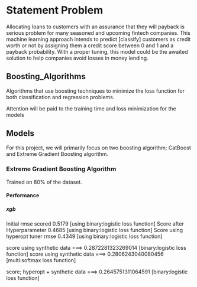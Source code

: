 # Statement Problem

Allocating loans to customers with an assurance that they will payback is serious problem for many seasoned and upcoming
fintech companies. This machine learning approach intends to predict [classify] customers as credit worth or not by assigning them a credit score
between 0 and 1 and a payback probability. With a proper tuning, this model could be the awaited solution to help companies avoid losses in money lending.

## Boosting_Algorithms

Algorithms that use boosting techniques to minimize the loss function for both classification and regression problems.

Attention will be paid to the training time and loss minimization for the models

## Models

For this project, we will primarily focus on two boosting algorithm; CatBoost and Extreme Gradient Boosting algorithm.

### Extreme Gradient Boosting Algorithm

Trained on 80% of the dataset.

#### Performance

##### xgb

Initial rmse scored                 0.5179          [using binary:logistic loss function]
Score after Hyperparameter          0.4685          [using binary:logistic loss function]
Score using hyperopt tuner rmse     0.4349          [using binary:logistic loss function]

score using synthetic data ===> 0.2872281323269014  [binary:logistic loss function]
score using synthetic data ===> 0.2806243040080456  [multi:softmax loss function]

score; hyperopt + synthetic data ===> 0.2645751311064591 [binary:logistic loss function]
